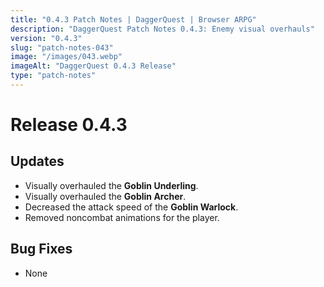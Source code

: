 ```yaml
---
title: "0.4.3 Patch Notes | DaggerQuest | Browser ARPG"
description: "DaggerQuest Patch Notes 0.4.3: Enemy visual overhauls"
version: "0.4.3"
slug: "patch-notes-043"
image: "/images/043.webp"
imageAlt: "DaggerQuest 0.4.3 Release"
type: "patch-notes"
---
```


# Release 0.4.3

## Updates

- Visually overhauled the **Goblin Underling**.
- Visually overhauled the **Goblin Archer**.
- Decreased the attack speed of the **Goblin Warlock**.
- Removed noncombat animations for the player.

## Bug Fixes

- None